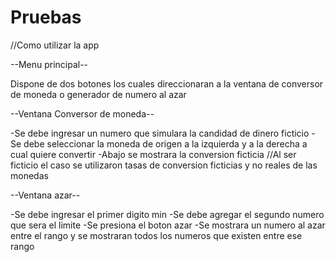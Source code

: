 # Pruebas
//Como utilizar la app

--Menu principal--

Dispone de dos botones los cuales direccionaran a la ventana de conversor de moneda o generador de numero al azar

--Ventana Conversor de moneda--

-Se debe ingresar un numero que simulara la candidad de dinero ficticio
-Se debe seleccionar la moneda de origen a la izquierda y a la derecha a cual quiere convertir
-Abajo se mostrara la conversion ficticia
//Al ser ficticio el caso se utilizaron tasas de conversion ficticias y no reales de las monedas

--Ventana azar--

-Se debe ingresar el primer digito min
-Se debe agregar el segundo numero que sera el limite
-Se presiona el boton azar
-Se mostrara un numero al azar entre el rango y se mostraran todos los numeros que existen entre ese rango
